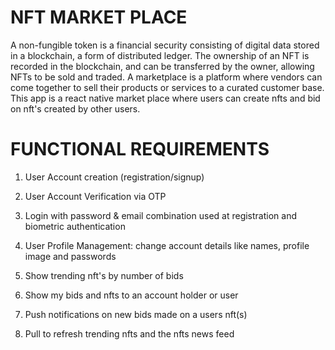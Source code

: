 # NFT MARKET PLACE

A non-fungible token is a financial security consisting of digital data stored in a blockchain, a form of distributed ledger. The ownership of an NFT is recorded in the blockchain, and can be transferred by the owner, allowing NFTs to be sold and traded.
A marketplace is a platform where vendors can come together to sell their products or services to a curated customer base. This app is a react native market place where users can create nfts and bid on nft's created by other users.


# FUNCTIONAL REQUIREMENTS

1) User Account creation (registration/signup)

2) User Account Verification via OTP

3) Login with password & email combination used at registration and biometric authentication

4) User Profile Management: change account details like names, profile image and passwords

5) Show trending nft's by number of bids

6) Show my bids and nfts to an account holder or user

7) Push notifications on new bids made on a users nft(s)

8) Pull to refresh trending nfts and the nfts news feed
